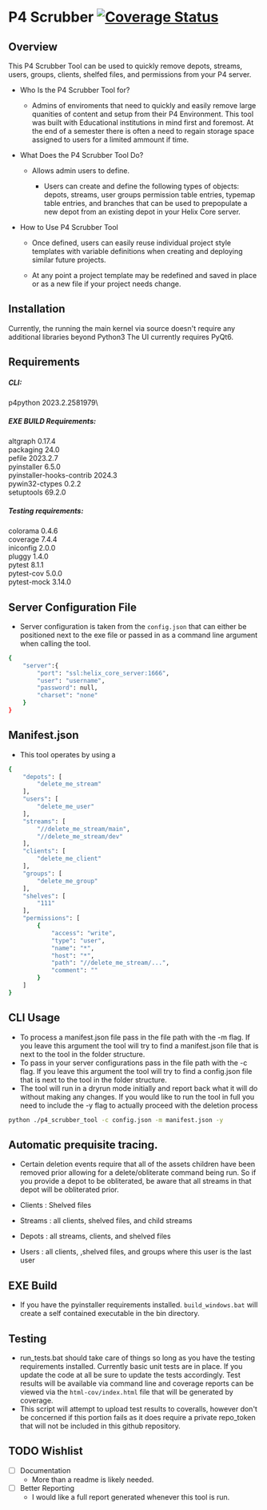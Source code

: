 # P4 Scrubber [![Coverage Status](https://coveralls.io/repos/github/rmaffesoli/p4_scrubber/badge.svg?branch=main)](https://coveralls.io/github/rmaffesoli/p4_scrubber?branch=main)

## Overview

This P4 Scrubber Tool can be used to quickly remove depots, streams, users, groups, clients, shelfed files, and permissions from your P4 server. 

* Who Is the P4 Scrubber Tool for? 

  * Admins of enviroments that need to quickly and easily remove large quanities of content and setup from their P4 Environment. This tool was built with Educational institutions in mind first and foremost. At the end of a semester there is often a need to regain storage space assigned to users for a limited ammount if time. 



* What Does the P4 Scrubber Tool Do? 

  * Allows admin users to define.

    * Users can create and define the following types of objects: depots, streams, user groups permission table entries, typemap table entries, and branches that can be used to prepopulate a new depot from an existing depot in your Helix Core server. 

 

* How to Use P4 Scrubber Tool

  * Once defined, users can easily reuse individual project style templates with variable definitions when creating and deploying similar future projects.  

  * At any point a project template may be redefined and saved in place or as a new file if your project needs change. 


## Installation

Currently, the running the main kernel via source doesn't require any additional libraries beyond Python3
The UI currently requires PyQt6.

## Requirements
##### CLI:
p4python                  2023.2.2581979\

##### EXE BUILD Requirements:
altgraph                  0.17.4\
packaging                 24.0\
pefile                    2023.2.7\
pyinstaller               6.5.0\
pyinstaller-hooks-contrib 2024.3\
pywin32-ctypes            0.2.2\
setuptools                69.2.0

##### Testing requirements:
colorama                  0.4.6\
coverage                  7.4.4\
iniconfig                 2.0.0\
pluggy                    1.4.0\
pytest                    8.1.1\
pytest-cov                5.0.0\
pytest-mock               3.14.0


## Server Configuration File

* Server configuration is taken from the `config.json` that can either be positioned next to the exe file or passed in as a command line argument when calling the tool.
```bash
{
    "server":{
        "port": "ssl:helix_core_server:1666",
        "user": "username",
        "password": null,
        "charset": "none"
    }
}

```

## Manifest.json
* This tool operates by using a 

```bash
{
    "depots": [
        "delete_me_stream"
    ],
    "users": [
        "delete_me_user"
    ],
    "streams": [
        "//delete_me_stream/main",
        "//delete_me_stream/dev"
    ],
    "clients": [
        "delete_me_client"
    ],
    "groups": [
        "delete_me_group"
    ],
    "shelves": [
        "111"
    ],
    "permissions": [
        {
            "access": "write",
            "type": "user",
            "name": "*",
            "host": "*",
            "path": "//delete_me_stream/...",
            "comment": ""
        }
    ]
}

```

## CLI Usage

* To process a manifest.json file pass in the file path with the -m flag. If you leave this argument the tool will try to find a manifest.json file that is next to the tool in the folder structure.
* To pass in your server configurations pass in the file path with the -c flag. If you leave this argument the tool will try to find a config.json file that is next to the tool in the folder structure.
* The tool will run in a dryrun mode initially and report back what it will do without making any changes. If you would like to run the tool in full you need to include the -y flag to actually proceed with the deletion process


```bash
python ./p4_scrubber_tool -c config.json -m manifest.json -y 
```

## Automatic prequisite tracing. 
* Certain deletion events require that all of the assets children have been removed prior allowing for a delete/obliterate command being run. So if you provide a depot to be obliterated, be aware that all streams in that depot will be obliterated prior.

* Clients : Shelved files
* Streams : all clients, shelved files, and child streams
* Depots : all streams, clients, and shelved files
* Users  : all clients, ,shelved files, and groups where this user is the last user

## EXE Build
* If you have the pyinstaller requirements installed. `build_windows.bat` will create a self contained executable in the bin directory.

## Testing

* run_tests.bat should take care of things so long as you have the testing requirements installed. Currently basic unit tests are in place. If you update the code at all be sure to update the tests accordingly. Test results will be available via command line and coverage reports can be viewed via the `html-cov/index.html` file that will be generated by coverage.
* This script will attempt to upload test results to coveralls, however don't be concerned if this portion fails as it does require a private repo_token that will not be included in this github repository.

## TODO Wishlist
- [ ] Documentation
  - More than a readme is likely needed.
- [ ] Better Reporting
  - I would like a full report generated whenever this tool is run. 
